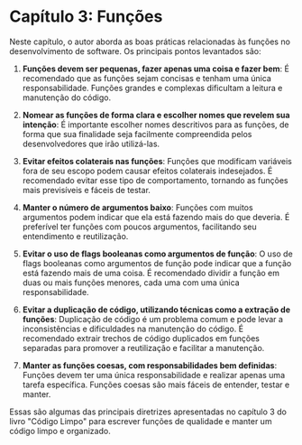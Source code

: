 # Capítulo 3: Funções

Neste capítulo, o autor aborda as boas práticas relacionadas às funções no desenvolvimento de software. Os principais pontos levantados são:

1. **Funções devem ser pequenas, fazer apenas uma coisa e fazer bem**: É recomendado que as funções sejam concisas e tenham uma única responsabilidade. Funções grandes e complexas dificultam a leitura e manutenção do código.

2. **Nomear as funções de forma clara e escolher nomes que revelem sua intenção**: É importante escolher nomes descritivos para as funções, de forma que sua finalidade seja facilmente compreendida pelos desenvolvedores que irão utilizá-las.

3. **Evitar efeitos colaterais nas funções**: Funções que modificam variáveis fora de seu escopo podem causar efeitos colaterais indesejados. É recomendado evitar esse tipo de comportamento, tornando as funções mais previsíveis e fáceis de testar.

4. **Manter o número de argumentos baixo**: Funções com muitos argumentos podem indicar que ela está fazendo mais do que deveria. É preferível ter funções com poucos argumentos, facilitando seu entendimento e reutilização.

5. **Evitar o uso de flags booleanas como argumentos de função**: O uso de flags booleanas como argumentos de função pode indicar que a função está fazendo mais de uma coisa. É recomendado dividir a função em duas ou mais funções menores, cada uma com uma única responsabilidade.

6. **Evitar a duplicação de código, utilizando técnicas como a extração de funções**: Duplicação de código é um problema comum e pode levar a inconsistências e dificuldades na manutenção do código. É recomendado extrair trechos de código duplicados em funções separadas para promover a reutilização e facilitar a manutenção.

7. **Manter as funções coesas, com responsabilidades bem definidas**: Funções devem ter uma única responsabilidade e realizar apenas uma tarefa específica. Funções coesas são mais fáceis de entender, testar e manter.

Essas são algumas das principais diretrizes apresentadas no capítulo 3 do livro "Código Limpo" para escrever funções de qualidade e manter um código limpo e organizado.
